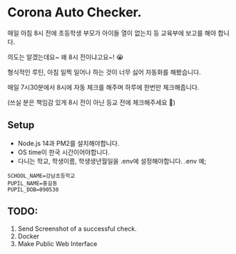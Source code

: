 # Corona Auto Checker.
매일 아침 8시 전에 초등학생 부모가 아이들 열이 없는지 등 교육부에 보고를 해야 합니다.

의도는 알겠는데요~ 왜 8시 전이냐고요~! :sob: 

형식적인 루틴, 아침 일찍 일어나 하는 것이 너무 싫어 자동화를 해봤습니다. 

매일 7시30분에서 8시에 자동 체크를 해주며 하루에 한번만 체크해줍니다.

(쓰실 분은 책임감 있게 8시 전이 아닌 등교 전에 체크해주세요 :bow:)

## Setup
* Node.js 14과 PM2를 설치해야합니다.
* OS time이 한국 시간이어야합니다.
* 다니는 학교, 학생이름, 학생생년월일을 .env에 설정해야합니다. .env 예;
```dotenv
SCHOOL_NAME=강남초등학교
PUPIL_NAME=홍길동
PUPIL_DOB=090530
```

## TODO:
1. Send Screenshot of a successful check.
2. Docker
3. Make Public Web Interface
